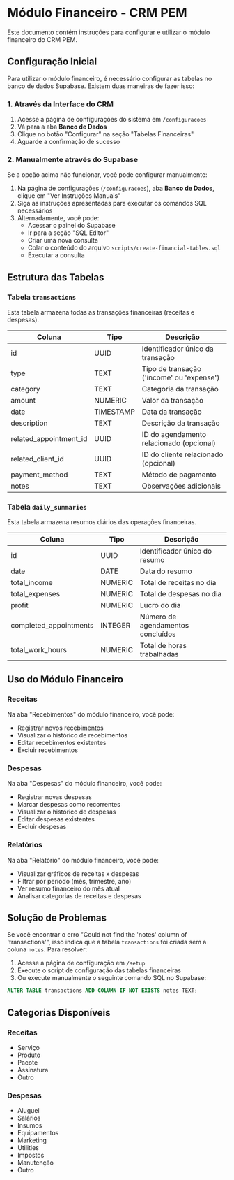 # Módulo Financeiro - CRM PEM

Este documento contém instruções para configurar e utilizar o módulo financeiro do CRM PEM.

## Configuração Inicial

Para utilizar o módulo financeiro, é necessário configurar as tabelas no banco de dados Supabase. Existem duas maneiras de fazer isso:

### 1. Através da Interface do CRM

1. Acesse a página de configurações do sistema em `/configuracoes`
2. Vá para a aba **Banco de Dados**
3. Clique no botão "Configurar" na seção "Tabelas Financeiras"
4. Aguarde a confirmação de sucesso

### 2. Manualmente através do Supabase

Se a opção acima não funcionar, você pode configurar manualmente:

1. Na página de configurações (`/configuracoes`), aba **Banco de Dados**, clique em "Ver Instruções Manuais"
2. Siga as instruções apresentadas para executar os comandos SQL necessários
3. Alternadamente, você pode:
   - Acessar o painel do Supabase
   - Ir para a seção "SQL Editor"
   - Criar uma nova consulta
   - Colar o conteúdo do arquivo `scripts/create-financial-tables.sql`
   - Executar a consulta

## Estrutura das Tabelas

### Tabela `transactions`

Esta tabela armazena todas as transações financeiras (receitas e despesas).

| Coluna | Tipo | Descrição |
|--------|------|-----------|
| id | UUID | Identificador único da transação |
| type | TEXT | Tipo de transação ('income' ou 'expense') |
| category | TEXT | Categoria da transação |
| amount | NUMERIC | Valor da transação |
| date | TIMESTAMP | Data da transação |
| description | TEXT | Descrição da transação |
| related_appointment_id | UUID | ID do agendamento relacionado (opcional) |
| related_client_id | UUID | ID do cliente relacionado (opcional) |
| payment_method | TEXT | Método de pagamento |
| notes | TEXT | Observações adicionais |

### Tabela `daily_summaries`

Esta tabela armazena resumos diários das operações financeiras.

| Coluna | Tipo | Descrição |
|--------|------|-----------|
| id | UUID | Identificador único do resumo |
| date | DATE | Data do resumo |
| total_income | NUMERIC | Total de receitas no dia |
| total_expenses | NUMERIC | Total de despesas no dia |
| profit | NUMERIC | Lucro do dia |
| completed_appointments | INTEGER | Número de agendamentos concluídos |
| total_work_hours | NUMERIC | Total de horas trabalhadas |

## Uso do Módulo Financeiro

### Receitas

Na aba "Recebimentos" do módulo financeiro, você pode:

- Registrar novos recebimentos
- Visualizar o histórico de recebimentos
- Editar recebimentos existentes
- Excluir recebimentos

### Despesas

Na aba "Despesas" do módulo financeiro, você pode:

- Registrar novas despesas
- Marcar despesas como recorrentes
- Visualizar o histórico de despesas
- Editar despesas existentes
- Excluir despesas

### Relatórios

Na aba "Relatório" do módulo financeiro, você pode:

- Visualizar gráficos de receitas x despesas
- Filtrar por período (mês, trimestre, ano)
- Ver resumo financeiro do mês atual
- Analisar categorias de receitas e despesas

## Solução de Problemas

Se você encontrar o erro "Could not find the 'notes' column of 'transactions'", isso indica que a tabela `transactions` foi criada sem a coluna `notes`. Para resolver:

1. Acesse a página de configuração em `/setup`
2. Execute o script de configuração das tabelas financeiras
3. Ou execute manualmente o seguinte comando SQL no Supabase:

```sql
ALTER TABLE transactions ADD COLUMN IF NOT EXISTS notes TEXT;
```

## Categorias Disponíveis

### Receitas
- Serviço
- Produto
- Pacote
- Assinatura
- Outro

### Despesas
- Aluguel
- Salários
- Insumos
- Equipamentos
- Marketing
- Utilities
- Impostos
- Manutenção
- Outro 